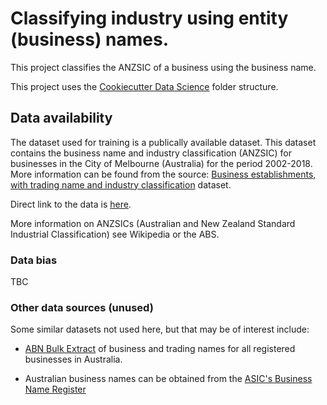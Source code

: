 # Classifying industry using entity (business) names.

This project classifies the ANZSIC of a business using the business name. 

This project uses the [Cookiecutter Data Science](https://drivendata.github.io/cookiecutter-data-science/) folder structure.

## Data availability

The dataset used for training is a publically available dataset. This dataset contains the business name and industry classification (ANZSIC) for businesses in the City of Melbourne (Australia) for the period 2002-2018. More information can be found from the source: [Business establishments, with trading name and industry classification](https://data.gov.au/dataset/ds-melbourne-https%3A%2F%2Fdata.melbourne.vic.gov.au%2Fapi%2Fviews%2Fbs7n-5veh/details?q=anzsic) dataset.

Direct link to the data is [here](https://data.gov.au/dataset/ds-melbourne-https%3A%2F%2Fdata.melbourne.vic.gov.au%2Fapi%2Fviews%2Fbs7n-5veh/distribution/dist-melbourne-https%3A%2F%2Fdata.melbourne.vic.gov.au%2Fapi%2Fviews%2Fbs7n-5veh-0/?q=anzsic).

More information on ANZSICs (Australian and New Zealand Standard Industrial Classification) see Wikipedia or the ABS.

### Data bias

TBC

### Other data sources (unused)

Some similar datasets not used here, but that may be of interest include:

* [ABN Bulk Extract](https://data.gov.au/dataset/ds-dga-5bd7fcab-e315-42cb-8daf-50b7efc2027e/details?q=) of business and trading names for all registered businesses in Australia.

* Australian business names can be obtained from the [ASIC's Business Name Register](https://data.gov.au/dataset/ds-dga-bc515135-4bb6-4d50-957a-3713709a76d3/details?q=australian%20business%20registry)

